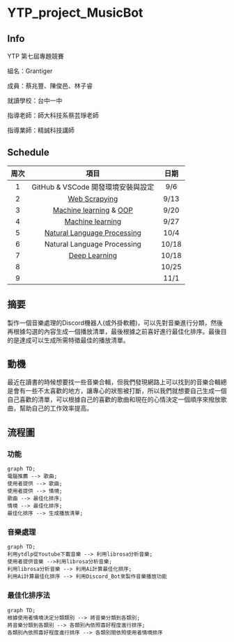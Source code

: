 # YTP_project_MusicBot

## Info
YTP 第七屆專題競賽

組名：Grantiger

成員：蔡兆豐、陳俊邑、林子睿

就讀學校：台中一中

指導老師：師大科技系蔡芸琤老師

指導業師：精誠科技講師

## Schedule
| 周次|項目| 日期|
|:---:|:---:|:----:|
|1|GitHub & VSCode 開發環境安裝與設定|9/6|
|2|[Web Scrapying](https://hackmd.io/@tyrso/S1wr2T4xs)|9/13|
|3|[Machine learning](https://github.com/kennychenfs/YTP-2022/blob/main/Week%203:%20ML.md) & [OOP](https://github.com/kennychenfs/YTP-2022/blob/main/Week%203:%20OOP.md)|9/20|
|4|[Machine learning](https://hackmd.io/@im72_DVuSzmn6EaVL1SDmQ/BJDOHPBWo)|9/27|
|5|[Natural Language Processing](https://hackmd.io/@q3F5smA6Re6SDm0uqgMogA/Sy8grJ8bo)|10/4|
|6|Natural Language Processing|10/18|
|7|[Deep Learning](https://hackmd.io/@K_BWZMWvQDSnp1ywD_ditQ/H1sPGQBQi)|10/18|
|8||10/25|
|9||11/1|


## 摘要

製作一個音樂處理的Discord機器人(或外掛軟體)，可以先對音樂進行分類，然後再根據勾選的內容生成一個播放清單，最後根據之前喜好進行最佳化排序。最後目的是達成可以生成所需特徵最佳的播放清單。

## 動機

最近在讀書的時候想要找一些音樂合輯，但我們發現網路上可以找到的音樂合輯總是會有一些不太喜歡的地方，讓專心的狀態被打斷，所以我們就想要自己生成一個自己喜歡的清單，可以根據自己的喜歡的歌曲和現在的心情決定一個順序來撥放歌曲，幫助自己的工作效率提高。

## 流程圖
### 功能
```mermaid
graph TD;
電腦推薦 --> 歌曲;
使用者提供 --> 歌曲;
使用者提供 --> 情境;
歌曲 --> 最佳化排序;
情境 --> 最佳化排序;
最佳化排序 --> 生成播放清單;
```
### 音樂處理

```mermaid
graph TD;
利用ytdlp從Youtube下載音樂 --> 利用librosa分析音樂;
使用者提供音樂 -->利用librosa分析音樂;
利用librosa分析音樂 --> 利用Ai計算最佳化排序;
利用Ai計算最佳化排序 --> 利用Discord_Bot來製作音樂播放功能

```




### 最佳化排序法

```mermaid
graph TD;
根據使用者情境決定分類類別 --> 將音樂分類到各類別;
將音樂分類到各類別 --> 各類別內依照喜好程度進行排序;
各類別內依照喜好程度進行排序 --> 各類別間依照使用者情境排序

```
